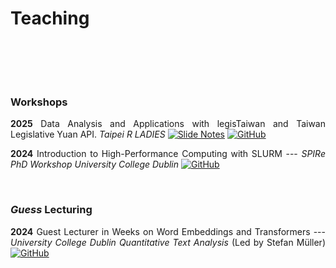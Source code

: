 # Teaching



<br/><br/>

<div style="text-align: justify">


<br/>

### Workshops

<div style="text-align: justify">

__2025__ Data Analysis and Applications with legisTaiwan and Taiwan Legislative Yuan API. _Taipei R LADIES_ [![Slide Notes](https://img.shields.io/badge/Slide%20Notes-000000?logo=googledocs&logoColor=white)](https://raw.githack.com/davidycliao/r-ladies-tpe-legistaiwan/main/r-ladies.pdf) [![GitHub](https://img.shields.io/badge/GitHub-181717?logo=github&logoColor=white)](https://github.com/davidycliao/r-ladies-tpe-legistaiwan?tab=readme-ov-file)

__2024__ Introduction to High-Performance Computing with SLURM --- _SPIRe PhD Workshop University College Dublin_  [![GitHub](https://img.shields.io/badge/GitHub-181717?logo=github&logoColor=white)](https://github.com/davidycliao/r-ladies-tpe-legistaiwan?tab=readme-ov-file)


<br/>


### _Guess_ Lecturing

<div style="text-align: justify">

__2024__ Guest Lecturer in Weeks on Word Embeddings and Transformers --- _University College Dublin Quantitative Text Analysis_ (Led by Stefan Müller) [![GitHub](https://img.shields.io/badge/GitHub-181717?logo=github&logoColor=white)](https://github.com/davidycliao/guess-lecturing)


<br/>


